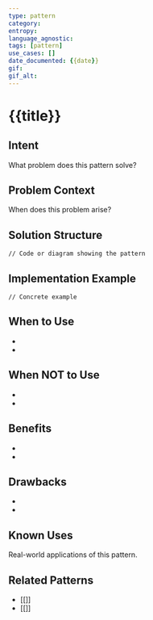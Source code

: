 ```yaml
---
type: pattern
category: 
entropy: 
language_agnostic: 
tags: [pattern]
use_cases: []
date_documented: {{date}}
gif: 
gif_alt: 
---
```


# {{title}}

## Intent
What problem does this pattern solve?

## Problem Context
When does this problem arise?

## Solution Structure
```
// Code or diagram showing the pattern
```

## Implementation Example
```
// Concrete example
```

## When to Use
- 
- 

## When NOT to Use
- 
- 

## Benefits
- 
- 

## Drawbacks
- 
- 

## Known Uses
Real-world applications of this pattern.

## Related Patterns
- [[]]
- [[]]